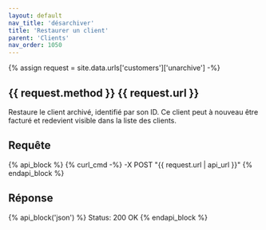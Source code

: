 ```yaml
---
layout: default
nav_title: 'désarchiver'
title: 'Restaurer un client'
parent: 'Clients'
nav_order: 1050
---
```

{% assign request = site.data.urls['customers']['unarchive'] -%}
## {{ request.method }} {{ request.url }}

Restaure le client archivé, identifié par son ID. Ce client peut à nouveau être facturé et redevient visible dans la liste des clients.

## Requête

{% api_block %}
{% curl_cmd -%}
-X POST "{{ request.url | api_url }}"
{% endapi_block %}

## Réponse

{% api_block('json') %}
Status: 200 OK
{% endapi_block %}
